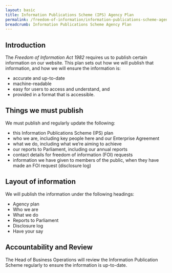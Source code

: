 ```yaml
---
layout: basic
title: Information Publications Scheme (IPS) Agency Plan
permalink: /freedom-of-information/information-publications-scheme-agency-plan/
breadcrumb: Information Publications Scheme Agency Plan
---
```

## Introduction 
The *Freedom of Information Act 1982* requires us to publish certain information on our website. This plan sets out how we will publish that information, and how we will ensure the information is:

* accurate and up-to-date
* machine-readable 
* easy for users to access and understand, and
* provided in a format that is accessible.

## Things we must publish
We must publish and regularly update the following:

* this Information Publications Scheme (IPS) plan
* who we are, including key people here and our Enterprise Agreement
* what we do, including what we’re aiming to achieve
* our reports to Parliament, including our annual reports
* contact details for freedom of information (FOI) requests
* information we have given to members of the public, when they have made an FOI request (disclosure log)

## Layout of information
We will publish the information under the following headings:

* Agency plan
* Who we are
* What we do
* Reports to Parliament
* Disclosure log
* Have your say

## Accountability and Review
The Head of Business Operations will review the Information Publication Scheme regularly to ensure the information is up-to-date.
